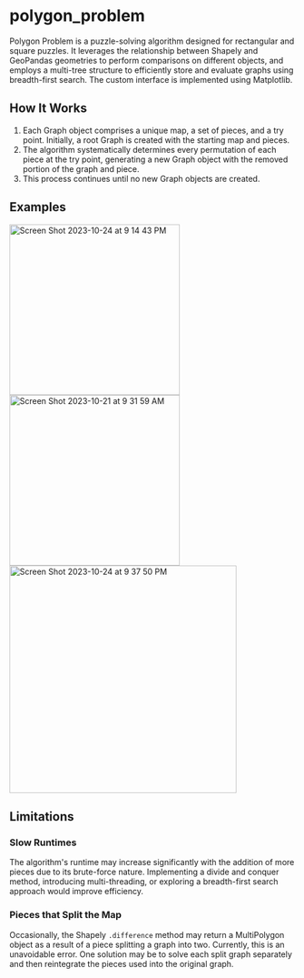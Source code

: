 # polygon_problem

Polygon Problem is a puzzle-solving algorithm designed for rectangular and square puzzles. It leverages the relationship between Shapely and GeoPandas geometries to perform comparisons on different objects, and employs a multi-tree structure to efficiently store and evaluate graphs using breadth-first search. The custom interface is implemented using Matplotlib.

## How It Works
1. Each Graph object comprises a unique map, a set of pieces, and a try point. Initially, a root Graph is created with the starting map and pieces.
2. The algorithm systematically determines every permutation of each piece at the try point, generating a new Graph object with the removed portion of the graph and piece.
3. This process continues until no new Graph objects are created.

## Examples
<img width="300" alt="Screen Shot 2023-10-24 at 9 14 43 PM" src="https://github.com/SoahLi/polygon_problem/assets/120991436/27729890-13d5-490d-af45-b2bd60be25db">
<img width="300" alt="Screen Shot 2023-10-21 at 9 31 59 AM" src="https://github.com/SoahLi/polygon_problem/assets/120991436/7bc25ca4-9300-46fa-a047-68a3d5d77e8e">
<img width="400" alt="Screen Shot 2023-10-24 at 9 37 50 PM" src="https://github.com/SoahLi/polygon_problem/assets/120991436/a7b0ba0e-e2e0-4675-81f3-d0c190955813">



## Limitations
### Slow Runtimes
The algorithm's runtime may increase significantly with the addition of more pieces due to its brute-force nature. Implementing a divide and conquer method, introducing multi-threading, or exploring a breadth-first search approach would improve efficiency.

### Pieces that Split the Map
Occasionally, the Shapely `.difference` method may return a MultiPolygon object as a result of a piece splitting a graph into two. Currently, this is an unavoidable error. One solution may be to solve each split graph separately and then reintegrate the pieces used into the original graph.
